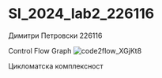 # SI_2024_lab2_226116
Димитри Петровски 226116

Control Flow Graph
![code2flow_XGjKt8](https://github.com/DimitriPetrovski1/SI_2024_lab2_226116/assets/167122611/b38897c3-b655-4092-a941-99e53aba707c)

Цикломатска комплексност

